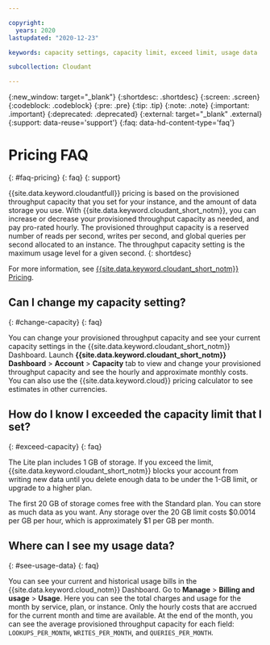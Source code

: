 ```yaml
---

copyright:
  years: 2020
lastupdated: "2020-12-23"

keywords: capacity settings, capacity limit, exceed limit, usage data

subcollection: Cloudant

---
```


{:new_window: target="_blank"}
{:shortdesc: .shortdesc}
{:screen: .screen}
{:codeblock: .codeblock}
{:pre: .pre}
{:tip: .tip}
{:note: .note}
{:important: .important}
{:deprecated: .deprecated}
{:external: target="_blank" .external}
{:support: data-reuse='support'}
{:faq: data-hd-content-type='faq'}

<!-- Acrolinx: 2020-12-23 -->

# Pricing FAQ
{: #faq-pricing}
{: faq}
{: support}

{{site.data.keyword.cloudantfull}} pricing is based on the provisioned throughput capacity that you set for your instance, and the amount of data storage you use. With {{site.data.keyword.cloudant_short_notm}}, you can increase or decrease your provisioned throughput capacity as needed, and pay pro-rated hourly. The provisioned throughput capacity is a reserved number of reads per second, writes per second, and global queries per second allocated to an instance. The throughput capacity setting is the maximum usage level for a given second.
{: shortdesc} 

For more information, see [{{site.data.keyword.cloudant_short_notm}} Pricing](/docs/services/Cloudant?topic=Cloudant-pricing).

## Can I change my capacity setting? 
{: #change-capacity}
{: faq}

You can change your provisioned throughput capacity and see your current capacity settings in the {{site.data.keyword.cloudant_short_notm}} Dashboard. Launch **{{site.data.keyword.cloudant_short_notm}} Dashboard** > **Account** > **Capacity** tab to view and change your provisioned throughput capacity and see the hourly and approximate monthly costs. You can also use the {{site.data.keyword.cloud}} pricing calculator to see estimates in other currencies.

## How do I know I exceeded the capacity limit that I set? 
{: #exceed-capacity}
{: faq}

The Lite plan includes 1 GB of storage. If you exceed the limit, {{site.data.keyword.cloudant_short_notm}} blocks your account from writing new data until you delete enough data to be under the 1-GB limit, or upgrade to a higher plan. 

The first 20 GB of storage comes free with the Standard plan. You can store as much data as you want. Any storage over the 20 GB limit costs $0.0014 per GB per hour, which is approximately $1 per GB per month.

## Where can I see my usage data?
{: #see-usage-data}
{: faq}

You can see your current and historical usage bills in the {{site.data.keyword.cloud_notm}} Dashboard. Go to **Manage** > **Billing and usage** > **Usage**. Here you can see the total charges and usage for the month by service, plan, or instance. Only the hourly costs that are accrued for the current month and time are available. At the end of the month, you can see the average provisioned throughput capacity for each field: `LOOKUPS_PER_MONTH`, `WRITES_PER_MONTH`, and `QUERIES_PER_MONTH`.

